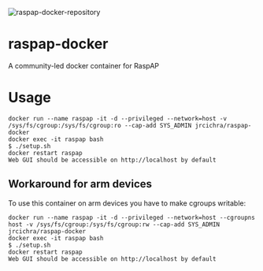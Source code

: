 ![raspap-docker-repository](https://user-images.githubusercontent.com/229399/111151581-edb7df00-858f-11eb-8e3a-3ac11c3c04b7.png)


# raspap-docker
A community-led docker container for RaspAP

# Usage
```
docker run --name raspap -it -d --privileged --network=host -v /sys/fs/cgroup:/sys/fs/cgroup:ro --cap-add SYS_ADMIN jrcichra/raspap-docker
docker exec -it raspap bash
$ ./setup.sh
docker restart raspap
Web GUI should be accessible on http://localhost by default
```
## Workaround for arm devices
To use this container on arm devices you have to make cgroups writable:
```
docker run --name raspap -it -d --privileged --network=host --cgroupns host -v /sys/fs/cgroup:/sys/fs/cgroup:rw --cap-add SYS_ADMIN jrcichra/raspap-docker
docker exec -it raspap bash
$ ./setup.sh
docker restart raspap
Web GUI should be accessible on http://localhost by default
```
